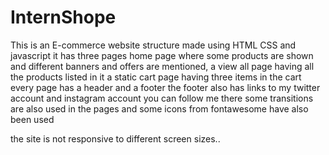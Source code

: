 # InternShope

This is an E-commerce website structure made  using HTML CSS and javascript
it has three pages 
home page where some products are shown and different banners and offers are mentioned,
a  view all page having all the products listed in it
a static cart page having three items in the cart 
every page has a header and a footer 
the footer also has links to my twitter account and instagram account you can follow me there 
some transitions are also used in the pages and some icons from fontawesome have also been used


the site is not responsive to different screen sizes..
